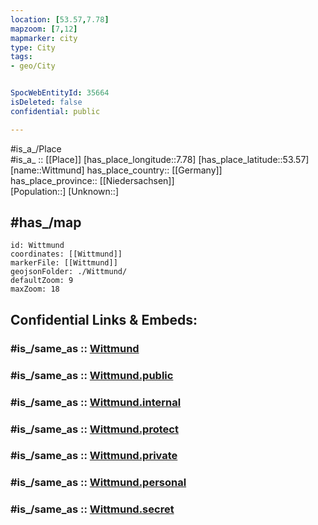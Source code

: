 ```yaml
---
location: [53.57,7.78] 
mapzoom: [7,12] 
mapmarker: city 
type: City
tags:
- geo/City


SpocWebEntityId: 35664
isDeleted: false
confidential: public

---
```

#is_a_/Place  
#is_a_ :: [[Place]] 
[has_place_longitude::7.78] 
[has_place_latitude::53.57] 
[name::Wittmund] 
has_place_country:: [[Germany]]  
has_place_province:: [[Niedersachsen]]  
[Population::] 
[Unknown::] 

## #has_/map 

```leaflet
id: Wittmund
coordinates: [[Wittmund]] 
markerFile: [[Wittmund]] 
geojsonFolder: ./Wittmund/
defaultZoom: 9 
maxZoom: 18
```


## Confidential Links & Embeds: 

### #is_/same_as :: [Wittmund](/_Standards/Earth/Continent/Europe/Europe~Central/Germany/Germany~West/Niedersachsen/counties~Niedersachsen/Wittmund.md) 

### #is_/same_as :: [Wittmund.public](/_public/Earth/Continent/Europe/Europe~Central/Germany/Germany~West/Niedersachsen/counties~Niedersachsen/Wittmund.public.md) 

### #is_/same_as :: [Wittmund.internal](/_internal/Earth/Continent/Europe/Europe~Central/Germany/Germany~West/Niedersachsen/counties~Niedersachsen/Wittmund.internal.md) 

### #is_/same_as :: [Wittmund.protect](/_protect/Earth/Continent/Europe/Europe~Central/Germany/Germany~West/Niedersachsen/counties~Niedersachsen/Wittmund.protect.md) 

### #is_/same_as :: [Wittmund.private](/_private/Earth/Continent/Europe/Europe~Central/Germany/Germany~West/Niedersachsen/counties~Niedersachsen/Wittmund.private.md) 

### #is_/same_as :: [Wittmund.personal](/_personal/Earth/Continent/Europe/Europe~Central/Germany/Germany~West/Niedersachsen/counties~Niedersachsen/Wittmund.personal.md) 

### #is_/same_as :: [Wittmund.secret](/_secret/Earth/Continent/Europe/Europe~Central/Germany/Germany~West/Niedersachsen/counties~Niedersachsen/Wittmund.secret.md)

